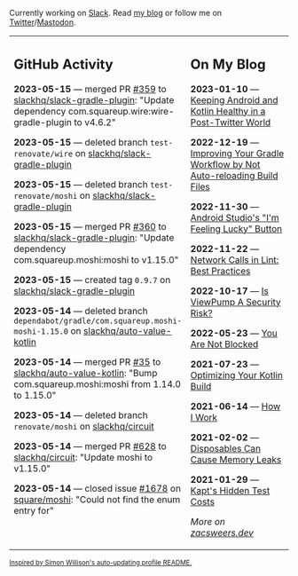 Currently working on [Slack](https://slack.com/). Read [my blog](https://zacsweers.dev/) or follow me on [Twitter](https://twitter.com/ZacSweers)/[Mastodon](https://hachyderm.io/@ZacSweers).

<table><tr><td valign="top" width="60%">

## GitHub Activity
<!-- githubActivity starts -->
**2023-05-15** — merged PR [#359](https://github.com/slackhq/slack-gradle-plugin/pull/359) to [slackhq/slack-gradle-plugin](https://github.com/slackhq/slack-gradle-plugin): "Update dependency com.squareup.wire:wire-gradle-plugin to v4.6.2"

**2023-05-15** — deleted branch `test-renovate/wire` on [slackhq/slack-gradle-plugin](https://github.com/slackhq/slack-gradle-plugin)

**2023-05-15** — deleted branch `test-renovate/moshi` on [slackhq/slack-gradle-plugin](https://github.com/slackhq/slack-gradle-plugin)

**2023-05-15** — merged PR [#360](https://github.com/slackhq/slack-gradle-plugin/pull/360) to [slackhq/slack-gradle-plugin](https://github.com/slackhq/slack-gradle-plugin): "Update dependency com.squareup.moshi:moshi to v1.15.0"

**2023-05-15** — created tag `0.9.7` on [slackhq/slack-gradle-plugin](https://github.com/slackhq/slack-gradle-plugin)

**2023-05-14** — deleted branch `dependabot/gradle/com.squareup.moshi-moshi-1.15.0` on [slackhq/auto-value-kotlin](https://github.com/slackhq/auto-value-kotlin)

**2023-05-14** — merged PR [#35](https://github.com/slackhq/auto-value-kotlin/pull/35) to [slackhq/auto-value-kotlin](https://github.com/slackhq/auto-value-kotlin): "Bump com.squareup.moshi:moshi from 1.14.0 to 1.15.0"

**2023-05-14** — deleted branch `renovate/moshi` on [slackhq/circuit](https://github.com/slackhq/circuit)

**2023-05-14** — merged PR [#628](https://github.com/slackhq/circuit/pull/628) to [slackhq/circuit](https://github.com/slackhq/circuit): "Update moshi to v1.15.0"

**2023-05-14** — closed issue [#1678](https://github.com/square/moshi/issues/1678) on [square/moshi](https://github.com/square/moshi): "Could not find the enum entry for"
<!-- githubActivity ends -->
</td><td valign="top" width="40%">

## On My Blog
<!-- blog starts -->
**2023-01-10** — [Keeping Android and Kotlin Healthy in a Post-Twitter World](https://www.zacsweers.dev/keeping-android-healthy/)

**2022-12-19** — [Improving Your Gradle Workflow by Not Auto-reloading Build Files](https://www.zacsweers.dev/improving-your-workflow-by-not-auto-reloading-build-files/)

**2022-11-30** — [Android Studio's "I'm Feeling Lucky" Button](https://www.zacsweers.dev/android-studios-im-feeling-lucky-button/)

**2022-11-22** — [Network Calls in Lint: Best Practices](https://www.zacsweers.dev/network-calls-in-lint-best-practices/)

**2022-10-17** — [Is ViewPump A Security Risk?](https://www.zacsweers.dev/is-viewpump-a-security-risk/)

**2022-05-23** — [You Are Not Blocked](https://www.zacsweers.dev/you-are-not-blocked/)

**2021-07-23** — [Optimizing Your Kotlin Build](https://www.zacsweers.dev/optimizing-your-kotlin-build/)

**2021-06-14** — [How I Work](https://www.zacsweers.dev/how-i-work/)

**2021-02-02** — [Disposables Can Cause Memory Leaks](https://www.zacsweers.dev/disposables-can-cause-memory-leaks/)

**2021-01-29** — [Kapt's Hidden Test Costs](https://www.zacsweers.dev/kapts-hidden-test-costs/)
<!-- blog ends -->
_More on [zacsweers.dev](https://zacsweers.dev/)_
</td></tr></table>

<sub><a href="https://simonwillison.net/2020/Jul/10/self-updating-profile-readme/">Inspired by Simon Willison's auto-updating profile README.</a></sub>